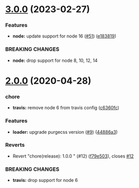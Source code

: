 # [3.0.0](https://github.com/americanexpress/purgecss-loader/compare/v2.0.0...v3.0.0) (2023-02-27)


### Features

* **node:** update support for node 16 ([#51](https://github.com/americanexpress/purgecss-loader/issues/51)) ([e183819](https://github.com/americanexpress/purgecss-loader/commit/e18381955542313e32655f6abdeacf0af6d48ca4))


### BREAKING CHANGES

* **node:** drop support for node 8, 10, 12, 14

# [2.0.0](https://github.com/americanexpress/purgecss-loader/compare/v1.0.0...v2.0.0) (2020-04-28)


### chore

* **travis:** remove node 6 from travis config ([c6360fc](https://github.com/americanexpress/purgecss-loader/commit/c6360fcc6258c47172960c81cd2d083e957d2517))


### Features

* **loader:** upgrade purgecss version ([#9](https://github.com/americanexpress/purgecss-loader/issues/9)) ([44886a3](https://github.com/americanexpress/purgecss-loader/commit/44886a3c4d57b7b71dca6601f5fcdd6a2c499713))


### Reverts

* Revert "chore(release): 1.0.0 " (#12) ([f79e503](https://github.com/americanexpress/purgecss-loader/commit/f79e5038025f3ff91ec25c0507ba42bb0581db7c)), closes [#12](https://github.com/americanexpress/purgecss-loader/issues/12)


### BREAKING CHANGES

* **travis:** drop support for node 6
